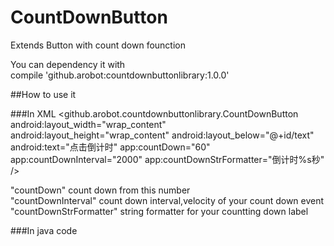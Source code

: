 # CountDownButton
Extends Button with count down founction

You can dependency it with <br>
     compile 'github.arobot:countdownbuttonlibrary:1.0.0'


##How to use it

###In XML
    <github.arobot.countdownbuttonlibrary.CountDownButton
        android:layout_width="wrap_content"
        android:layout_height="wrap_content"
        android:layout_below="@+id/text"
        android:text="点击倒计时"
        app:countDown="60"
        app:countDownInterval="2000"
        app:countDownStrFormatter="倒计时%s秒" />

"countDown" count down from this number<br>
"countDownInterval" count down interval,velocity of your count down event<br>
"countDownStrFormatter" string formatter for your countting down label<br>

###In java code

